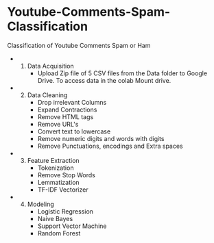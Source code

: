 # Youtube-Comments-Spam-Classification
Classification of Youtube Comments Spam or Ham
* 1. Data Acquisition      
       * Upload Zip file of 5 CSV files from the Data folder to Google Drive. To access data in the colab Mount drive. 
* 2.  Data Cleaning
      *    Drop irrelevant Columns
      * Expand Contractions
      * Remove HTML tags
      * Remove URL's
      * Convert text to lowercase
      * Remove numeric digits and words with digits
      * Remove Punctuations, encodings and Extra spaces
* 3.  Feature Extraction
      * Tokenization
      * Remove Stop Words
      * Lemmatization
      * TF-IDF Vectorizer
* 4.  Modeling
      * Logistic Regression
      * Naive Bayes
      * Support Vector Machine
      * Random Forest 

